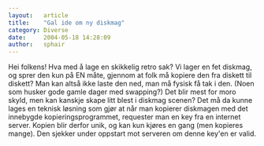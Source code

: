 ```yaml
---
layout:   article
title:    "Gal ide om ny diskmag"
category: Diverse
date:     2004-05-18 14:28:09
author:   sphair
---
```

Hei folkens\! Hva med å lage en skikkelig retro sak? Vi lager en fet
diskmag, og sprer den kun på EN måte, gjennom at folk må kopiere den fra
diskett til diskett? Man kan altså ikke laste den ned, man må fysisk få
tak i den. (Noen som husker gode gamle dager med swapping?) Det blir
mest for moro skyld, men kan kanskje skape litt blest i diskmag scenen?
Det må da kunne lages en teknisk løsning som gjør at når man kopierer
diskmagen med det innebygde kopieringsprogrammet, requester man en key
fra en internet server. Kopien blir derfor unik, og kan kun kjøres en
gang (men kopieres mange). Den sjekker under oppstart mot serveren om
denne key'en er valid.


